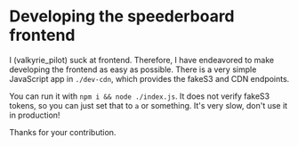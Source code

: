 # Developing the speederboard frontend

I (valkyrie_pilot) suck at frontend. Therefore, I have endeavored to make developing the frontend as easy as possible.
There is a very simple JavaScript app in `./dev-cdn`, which provides the fakeS3 and CDN endpoints.

You can run it with `npm i && node ./index.js`.
It does not verify fakeS3 tokens, so you can just set that to `a` or something.
It's very slow, don't use it in production!

Thanks for your contribution.
